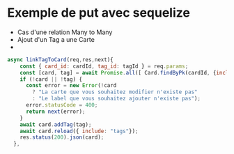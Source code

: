 # Exemple de put avec sequelize
- Cas d'une relation Many to Many 
- Ajout d'un Tag a une Carte
- 
```js
async linkTagToCard(req,res,next){
    const { card_id: cardId, tag_id: tagId } = req.params;
    const [card, tag] = await Promise.all([ Card.findByPk(cardId, {include: "tags"}), Tag.findByPk(tagId) ]);
    if (!card || !tag) {
      const error = new Error(!card 
        ? "La carte que vous souhaitez modifier n'existe pas" 
        : "Le label que vous souhaitez ajouter n'existe pas");
      error.statusCode = 400;
      return next(error);
    }
    await card.addTag(tag);
    await card.reload({ include: "tags"});
    res.status(200).json(card);
  },
```
